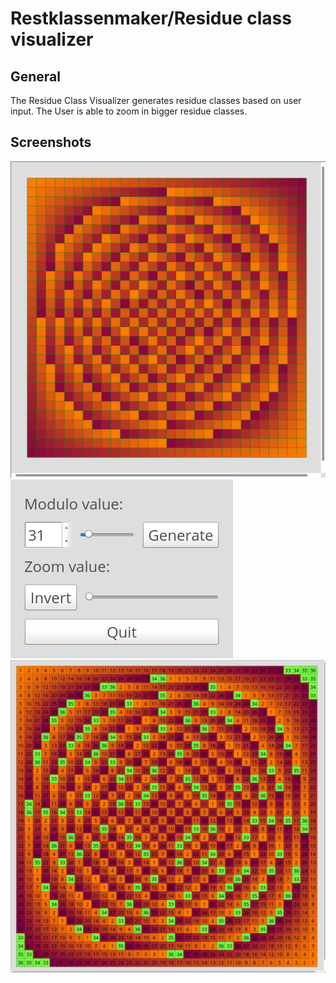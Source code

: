 # Restklassenmaker/Residue class visualizer #

General
-------
The Residue Class Visualizer generates residue classes based on user input. The User is able to zoom in bigger residue classes.

Screenshots
-----------
![01](img/01.png)
![02](img/02.png)
![03](img/03.png)
